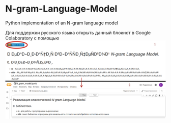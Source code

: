 # N-gram-Language-Model
Python implementation of an N-gram language model

Для поддержки русского языка открыть данный блокнот в Google Colaboratory с помощью
![Image](https://github.com/Vvalentinaa/N-gram-Language-Model/raw/main/imgs/howto.png)
